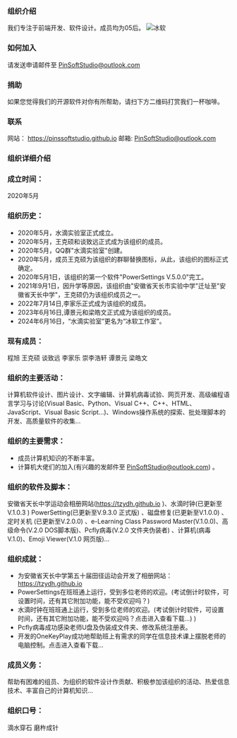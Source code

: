 ### 组织介绍
我们专注于前端开发、软件设计。成员均为05后。
![冰软](https://gitee.com/pinsoft/PinSoft-Studio/raw/master/LOGOs/logo-with-text/pstd_svg.svg "pstd_svg.svg")

### 如何加入
请发送申请邮件至 PinSoftStudio@outlook.com

### 捐助
如果您觉得我们的开源软件对你有所帮助，请扫下方二维码打赏我们一杯咖啡。

### 联系
网站：
https://pinssoftstudio.github.io
邮箱:
PinSoftStudio@outlook.com

### 组织详细介绍
### 成立时间：
2020年5月
### 组织历史：
- 2020年5月，水滴实验室正式成立。
- 2020年5月，王克硕和谈致远正式成为该组织的成员。
- 2020年5月，QQ群"水滴实验室"创建。
- 2020年5月，成员王克硕为该组织的群聊替换图标，从此，该组织的图标正式确定。
- 2020年5月1日，该组织的第一个软件"PowerSettings V.5.0.0"完工。
- 2021年9月1日，因升学等原因，该组织由"安徽省天长市实验中学"迁址至"安徽省天长中学"，王克硕仍为该组织成员之一。
- 2022年7月14日,李家乐正式成为该组织的成员。
- 2023年6月16日,谭景元和梁皓文正式成为该组织的成员。
- 2024年6月16日，“水滴实验室”更名为“冰软工作室”。
### 现有成员：
程旭 王克硕 谈致远 李家乐 崇李浩轩 谭景元 梁皓文
### 组织的主要活动：
计算机软件设计、图片设计、文字编辑、计算机病毒试验、网页开发、高级编程语言学习与讨论(Visual Basic、Python、Visual C++、C++、HTML、JavaScript、Visual Basic Script...)、Windows操作系统的探索、批处理脚本的开发、高质量软件的收集...
### 组织的主要需求：
- 成员计算机知识的不断丰富。
- 计算机大佬们的加入(有兴趣的发邮件至 PinSoftStudio@outlook.com) 。
### 组织的软件及脚本：
 安徽省天长中学运动会相册网站(https://tzydh.github.io )、水滴时钟(已更新至V.1.0.3 ) PowerSetting(已更新至V.9.3.0 正式版) 、磁盘修复(已更新至V.1.0.0) 、定时关机 (已更新至V.2.0.0) 、e-Learning Class Password Master(V.1.0.0)、高级命令(V.2.0 DOS脚本版)、Pcfly病毒(V.2.0 文件夹伪装者) 、计算机(病毒V.1.0)、Emoji Viewer(V.1.0 网页版)...
### 组织成就：
- 为安徽省天长中学第五十届田径运动会开发了相册网站：https://tzydh.github.io
- PowerSettings在班班通上运行，受到多位老师的欢迎。(考试倒计时软件，可设置时间，还有其它附加功能，能不受欢迎吗？)
- 水滴时钟在班班通上运行，受到多位老师的欢迎。(考试倒计时软件，可设置时间，还有其它附加功能，能不受欢迎吗？点击进入查看下载...) )
- Pcfly病毒成功感染老师U盘及伪装成文件夹、修改系统注册表。
- 开发的OneKeyPlay成功地帮助班上有需求的同学在信息技术课上摆脱老师的电脑控制。点击进入查看下载...
### 成员义务：
帮助有困难的组员、为组织的软件设计作贡献、积极参加该组织的活动、热爱信息技术、丰富自己的计算机知识...
### 组织口号：
滴水穿石 磨杵成针
